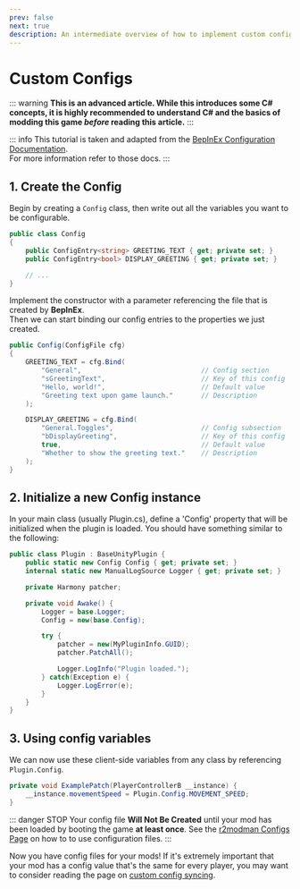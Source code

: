 ```yaml
---
prev: false
next: true
description: An intermediate overview of how to implement custom configs for your Lethal Company mods.
---
```


# Custom Configs

::: warning
**This is an advanced article. While this introduces some C# concepts, it is highly recommended to understand C# and the basics of modding this game <i>before</i> reading this article.**
:::

::: info
This tutorial is taken and adapted from the [BepInEx Configuration Documentation](https://docs.bepinex.dev/articles/dev_guide/plugin_tutorial/4_configuration.html).<br> 
For more information refer to those docs.
:::

## 1. Create the Config
Begin by creating a `Config` class, then write out all the variables you want to be configurable.

```cs
public class Config
{
    public ConfigEntry<string> GREETING_TEXT { get; private set; }
    public ConfigEntry<bool> DISPLAY_GREETING { get; private set; }

    // ...
}
```

Implement the constructor with a parameter referencing the file that is created by **BepInEx**.<br>
Then we can start binding our config entries to the properties we just created.

```cs
public Config(ConfigFile cfg)
{
    GREETING_TEXT = cfg.Bind(
        "General",                              // Config section
        "sGreetingText",                        // Key of this config
        "Hello, world!",                        // Default value
        "Greeting text upon game launch."       // Description
    );

    DISPLAY_GREETING = cfg.Bind(
        "General.Toggles",                      // Config subsection
        "bDisplayGreeting",                     // Key of this config
        true,                                   // Default value
        "Whether to show the greeting text."    // Description
    );
}
```

## 2. Initialize a new Config instance
In your main class (usually Plugin.cs), define a 'Config' property that will be initialized when the plugin is loaded.
You should have something similar to the following:

```cs
public class Plugin : BaseUnityPlugin {
    public static new Config Config { get; private set; }
    internal static new ManualLogSource Logger { get; private set; }

    private Harmony patcher;

    private void Awake() {
        Logger = base.Logger;
        Config = new(base.Config);

        try {
            patcher = new(MyPluginInfo.GUID);
            patcher.PatchAll();

            Logger.LogInfo("Plugin loaded.");
        } catch(Exception e) {
            Logger.LogError(e);
        }
    }
}
```

## 3. Using config variables
We can now use these client-side variables from any class by referencing `Plugin.Config`.

```cs
private void ExamplePatch(PlayerControllerB __instance) {
    __instance.movementSpeed = Plugin.Config.MOVEMENT_SPEED;
}
```

::: danger STOP
Your config file **Will Not Be Created** until your mod has been loaded by booting the game **at least once**.
See the [r2modman Configs Page](/installation/configuration) on how to to use configuration files.
:::

Now you have config files for your mods! If it's extremely important that your mod has a config value that's the same for every player, you may want to consider reading the page on [custom config syncing](/dev/intermediate/custom-config-syncing).
